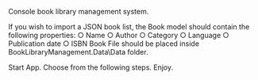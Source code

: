 Console book library management system. 

If you wish to import a JSON book list, the Book model should contain the following properties:
      ○ Name
      ○ Author
      ○ Category
      ○ Language
      ○ Publication date
      ○ ISBN
Book File should be placed inside BookLibraryManagement.Data\Data folder. 

Start App.
Choose from the following steps. 
Enjoy.
